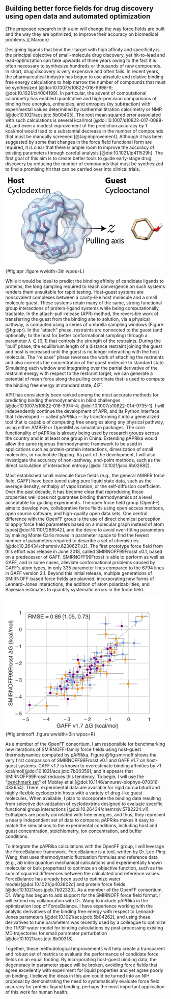 ## Building better force fields for drug discovery using open data and automated optimization
[The proposed research in this aim will change the way force fields are built and the way they are optimized, to improve their accuracy on biomedical problems.]{.Maroon}

Designing ligands that bind their target with high affinity and specificity is the principal objective of small-molecule drug discovery, yet hit-to-lead and lead-optimization can take upwards of three years owing to the fact it is often necessary to synthesize hundreds or thousands of new compounds.
In short, drug discovery is very expensive and often fails.
In recent years, the pharmaceutical industry has begun to use absolute and relative binding free energy calculations to help narrow the number of compounds that must be synthesized [@doi:10.1007/s10822-016-9998-9; @doi:10.1021/ci4004199].
In particular, the advent of computational calorimetry has enabled quantitative and high-precision comparisons of binding free energies, enthalpies, and entropies (by subtraction) with experimental values determined by isothermal titration calorimetry or NMR [@doi:10.1021/acs.jctc.5b00405].
The root mean squared error associated with such calculations is several kcal/mol [@doi:10.1007/s10822-017-0088-4], and even a modest improvement of the prediction accuracy by 1 kcal/mol would lead to a substantial decrease in the number of compounds that must be manually screened [@tag:improvement].
Although it has been suggested by some that changes in the force field functional form are required, it is clear that there is ample room to improve the accuracy of existing parameters through careful analysis [@doi:10.1021/jp411529h].
The first goal of this aim is to create better tools to guide early-stage drug discovery by reducing the number of compounds that must be synthesized to find a promising hit that can be carried over into clinical trials.

 ![An example host-guest system, $\alpha$-cyclodextrin with cyclooctanol (unbound) showing the pulling coordinate along the $z$ axis.](images/APR-annotated.png){#fig:apr .figure wwidth=3in wpos=L}

While it would be ideal to predict the binding affinity of candidate ligands to proteins, the long sampling required to reach convergence on such systems renders them unsuitable for rapid testing.
Host-guest systems are noncovalent complexes between a cavity-like host molecule and a small molecule guest.
These systems retain many of the same, strong functional group interactions of protein-ligand systems while being computationally tractable. 
In the attach-pull-release (APR) method, the reversible work of transferring the guest from the binding site to solution, via a physical pathway, is computed using a series of umbrella sampling windows (Figure @fig:apr).
In the “attach” phase, restraints are connected to the guest (and optionally, to the host for better conformational sampling) through a parameter $\lambda \in [0, 1]$ that controls the strength of the restraints.
During the “pull” phase, the equilibrium length of a distance restraint joining the guest and host is increased until the guest is no longer interacting with the host molecule. 
The “release” phase reverses the work of attaching the restraints and also corrects the concentration of the guest molecule to standard state.
Simulating each window and integrating over the partial derivative of the restraint energy with respect to the restraint target, we can generate a potential of mean force along the pulling coordinate that is used to compute the binding free energy at standard state, $\Delta G^\circ$.

APR has consistently been ranked among the most accurate methods for predicting binding thermodynamics in blind challenges [@doi:10.1007/s10822-016-9974-4; @doi:10.1007/s10822-014-9735-1]. 
I will independently continue the development of APR, and its Python interface that I developed -- called pAPRika -- by transforming it into a generalized tool that is capable of computing free energies along any physical pathway, using either AMBER or OpenMM as simulation packages.
The core functionality of pAPRika is already being used by research groups across the country and in at least one group in China.
Extending pAPRika would allow the same rigorous thermodynamic framework to be used in applications such as protein-protein interactions, dimerization of small molecules, or nucleotide flipping.
As part of the development, I will also investigate the accuracy of non-pathway, end-point methods, such as the direct calculation of interaction entropy [@doi:10.1021/jacs.6b02682].

Most established small molecule force fields (e.g., the general AMBER force field, GAFF) have been tuned using pure liquid state data, such as the average density, enthalpy of vaporization, or the self-diffusion coefficient.
Over the past decade, it has become clear that reproducing those properties well does not guarantee binding thermodynamics at a level acceptable for guiding experiments.
The open force field group (OpenFF) aims to develop new, collaborative force fields using open access methods, open source software, and high-quality open data sets.
One central difference with the OpenFF group is the use of direct chemical perception to apply force field parameters based on a molecular graph instead of atom types[@doi:10.1101/286542], and the desire to avoid over-fitting parameters by making Monte Carlo moves in parameter space to find the fewest number of parameters required to describe a set of chemistries [@doi:10.26434/chemrxiv.6230627.v2].
The first prototype force field from this effort was release in June 2018, called SMIRNOFF99Frosst v0.1, based on a predecessor of GAFF.
SMIRNOFF99Frosst is able to perform as well as GAFF, and in some cases, alleviate conformational problems caused by GAFF's atom types, in only 335 parameter lines compared to the 6794 lines in GAFF version 2.1. 
Beyond this initial release, multiple generations of SMIRNOFF-based force fields are planned, incorporating new forms of Lennard-Jones interactions, the addition of atom polarizabilities, and Bayesian estimates to quantify systematic errors in the force field.

![A comparison of binding free energies between SMIRNOFF99Frosst and GAFF v1.7 for a series of cyclodextrin hosts and guests (unpublished results). Points are colored according to guest functional group.](images/SMIRNOFF-vs-GAFF-deltaG.png){#fig:smirnoff .figure wwidth=3in wpos=R}

As a member of the OpenFF consortium, I am responsible for benchmarking new iterations of SMIRNOFF-family force fields using host-guest thermodynamics computed by pAPRika.
Figure @fig:smirnoff shows the very first comparison of SMIRNOFF99Frosst v0.1 and GAFF v1.7 on host-guest systems.
GAFF v1.7 is known to overestimate binding affinities by >1 kcal/mol[@doi:10.1021/acs.jctc.7b00359], and it appears that SMIRNOFF99Frosst reduces this tendency.
To begin, I will use the "[benchmark set](https://escholarship.org/uc/item/9p37m6bq)" of Mobley et al.[@doi:10.1146/annurev-biophys-070816-033654].
There, experimental data are available for rigid curcurbituril and highly flexible cyclodextrin hosts with a variety of drug-like guest molecules. 
When available, I plan to incorporate the binding data resulting from selective derivatization of cyclodextrins designed to evaluate specific functional group interactions [@doi:10.26434/chemrxiv.5782224.v1].
Enthalpies are poorly correlated with free energies, and thus, they represent a nearly independent set of data to compare. 
pAPRika makes it easy to match the simulations to the experimental conditions, including host and guest concentration, stoichiometry, ion concentration, and buffer conditions.

To integrate the pAPRika calculations with the OpenFF group, I will leverage the ForceBalance framework.
ForceBalance is a tool, written by Dr. Lee-Ping Wang, that uses thermodynamic fluctuation formulas and reference data (e.g., *ab initio* quantum mechanical calculations and experimentally known molecular or bulk properties) to optimize an objective function, such as the sum of squared differences between the calculated and reference values.
ForceBalance has already been used to optimize water models[@doi:10.1021/jp403802c] and protein force fields [@doi:10.1021/acs.jpcb.7b02320]. 
As a member of the OpenFF consortium, Dr. Wang has begun to add support for the SMIRNOFF force field format. 
I will extend my collaboration with Dr. Wang to include pAPRika in the optimization loop of ForceBalance. 
I have experience working with the analytic derivatives of the binding free energy with respect to Lennard-Jones parameters [@doi:10.1021/acs.jpcb.5b04262], and using these derivatives to tune parameters was recently used by a colleague to optimize the TIP3P water model for binding calculations by post-processing existing MD trajectories for small parameter perturbation [@doi:10.1021/acs.jctc.8b00318].

Together, these methodological improvements will help create a transparent and robust set of metrics to evaluate the performance of candidate force fields on an equal footing.
By incorporating host-guest binding data, the degeneracy in parameter space will be broken, avoiding force fields that agree excellently with experiment for liquid properties and yet agree poorly on binding.
I believe the ideas in this aim could be turned into an NIH proposal by demonstrating the need to systematically evaluate force field accuracy for protein-ligand binding, perhaps the most important application of this work for human health.